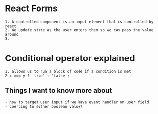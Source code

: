 # React Forms
    1. A controlled component is an input element that is controlled by react
    2. We update state as the user enters them so we can pass the value around
    3.

# Conditional operator explained
    1. allows us to run a block of code if a condition is met
    2 x === y ? 'true' : 'false';

## Things I want to know more about
    - how to target user input if we have event handler on user field
    - coercing to either boolean value?